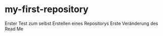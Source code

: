 # my-first-repository
Erster Test zum selbst Erstellen eines Repositorys
Erste Veränderung des Read Me
